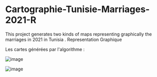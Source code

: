 # Cartographie-Tunisie-Marriages-2021-R
This project generates two kinds of maps representing graphically the marriages in 2021 in Tunisia .
Representation Graphique

Les cartes générées par l'algorithme : 

![image](https://user-images.githubusercontent.com/77456894/206921960-54e9479b-5e50-47a6-ba1c-37f541e0c896.png)

![image](https://user-images.githubusercontent.com/77456894/206921978-1a57dedc-cdac-4da3-9220-9ce9901aa899.png)

